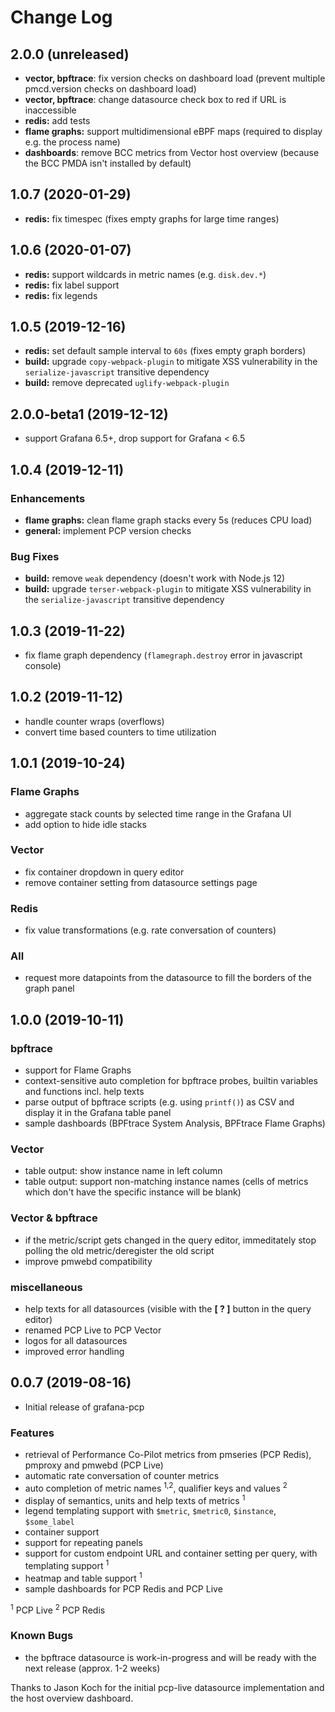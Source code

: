 # Change Log

## 2.0.0 (unreleased)

- **vector, bpftrace**: fix version checks on dashboard load (prevent multiple pmcd.version checks on dashboard load)
- **vector, bpftrace**: change datasource check box to red if URL is inaccessible
- **redis:** add tests
- **flame graphs:** support multidimensional eBPF maps (required to display e.g. the process name)
- **dashboards**: remove BCC metrics from Vector host overview (because the BCC PMDA isn't installed by default)

## 1.0.7 (2020-01-29)

- **redis:** fix timespec (fixes empty graphs for large time ranges)

## 1.0.6 (2020-01-07)

- **redis:** support wildcards in metric names (e.g. `disk.dev.*`)
- **redis:** fix label support
- **redis:** fix legends

## 1.0.5 (2019-12-16)

- **redis:** set default sample interval to `60s` (fixes empty graph borders)
- **build:** upgrade `copy-webpack-plugin` to mitigate XSS vulnerability in the `serialize-javascript` transitive dependency
- **build:** remove deprecated `uglify-webpack-plugin`

## 2.0.0-beta1 (2019-12-12)

- support Grafana 6.5+, drop support for Grafana < 6.5

## 1.0.4 (2019-12-11)

### Enhancements
- **flame graphs:** clean flame graph stacks every 5s (reduces CPU load)
- **general:** implement PCP version checks

### Bug Fixes
- **build:** remove `weak` dependency (doesn't work with Node.js 12)
- **build:** upgrade `terser-webpack-plugin` to mitigate XSS vulnerability in the `serialize-javascript` transitive dependency

## 1.0.3 (2019-11-22)

- fix flame graph dependency (`flamegraph.destroy` error in javascript console)

## 1.0.2 (2019-11-12)

- handle counter wraps (overflows)
- convert time based counters to time utilization

## 1.0.1 (2019-10-24)

### Flame Graphs

- aggregate stack counts by selected time range in the Grafana UI
- add option to hide idle stacks

### Vector

- fix container dropdown in query editor
- remove container setting from datasource settings page

### Redis

- fix value transformations (e.g. rate conversation of counters)

### All

- request more datapoints from the datasource to fill the borders of the graph panel

## 1.0.0 (2019-10-11)

### bpftrace

- support for Flame Graphs
- context-sensitive auto completion for bpftrace probes, builtin variables and functions incl. help texts
- parse output of bpftrace scripts (e.g. using `printf()`) as CSV and display it in the Grafana table panel
- sample dashboards (BPFtrace System Analysis, BPFtrace Flame Graphs)

### Vector

- table output: show instance name in left column
- table output: support non-matching instance names (cells of metrics which don't have the specific instance will be blank)

### Vector & bpftrace
- if the metric/script gets changed in the query editor, immeditately stop polling the old metric/deregister the old script
- improve pmwebd compatibility

### miscellaneous

- help texts for all datasources (visible with the **[ ? ]** button in the query editor)
- renamed PCP Live to PCP Vector
- logos for all datasources
- improved error handling

## 0.0.7 (2019-08-16)

- Initial release of grafana-pcp

### Features

- retrieval of Performance Co-Pilot metrics from pmseries (PCP Redis), pmproxy and pmwebd (PCP Live)
- automatic rate conversation of counter metrics
- auto completion of metric names <sup>1,2</sup>, qualifier keys and values <sup>2</sup>
- display of semantics, units and help texts of metrics <sup>1</sup>
- legend templating support with `$metric`, `$metric0`, `$instance`, `$some_label`
- container support
- support for repeating panels
- support for custom endpoint URL and container setting per query, with templating support <sup>1</sup>
- heatmap and table support <sup>1</sup>
- sample dashboards for PCP Redis and PCP Live

<sup>1</sup> PCP Live
<sup>2</sup> PCP Redis

### Known Bugs

- the bpftrace datasource is work-in-progress and will be ready with the next release (approx. 1-2 weeks)

Thanks to Jason Koch for the initial pcp-live datasource implementation and the host overview dashboard.

